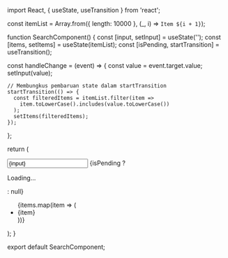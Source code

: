 import React, { useState, useTransition } from 'react';

const itemList = Array.from({ length: 10000 }, (_, i) => `Item ${i + 1}`);

function SearchComponent() {
  const [input, setInput] = useState('');
  const [items, setItems] = useState(itemList);
  const [isPending, startTransition] = useTransition();

  const handleChange = (event) => {
    const value = event.target.value;
    setInput(value);

    // Membungkus pembaruan state dalam startTransition
    startTransition(() => {
      const filteredItems = itemList.filter(item =>
        item.toLowerCase().includes(value.toLowerCase())
      );
      setItems(filteredItems);
    });
  };

  return (
    <div>
      <input
        type="text"
        value={input}
        onChange={handleChange}
        placeholder="Search..."
      />
      {isPending ? <p>Loading...</p> : null}
      <ul>
        {items.map(item => (
          <li key={item}>{item}</li>
        ))}
      </ul>
    </div>
  );
}

export default SearchComponent;
